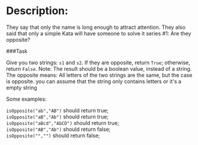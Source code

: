 # Description:

They say that only the name is long enough to attract attention. They also said that only a simple Kata will have someone to solve it series #1:
Are they opposite?

###Task

Give you two strings: `s1` and `s2`. If they are opposite, return `True`; otherwise, return `False`. Note: The result should be a boolean value, instead of a string.
The opposite means: All letters of the two strings are the same, but the case is opposite. you can assume that the string only contains letters or it's a empty string

Some examples:

`isOpposite("ab","AB")` should return true;  
`isOpposite("aB","Ab")` should return true;  
`isOpposite("aBcd","AbCD")` should return true;  
`isOpposite("AB","Ab")` should return false;  
`isOpposite("","")` should return false;  